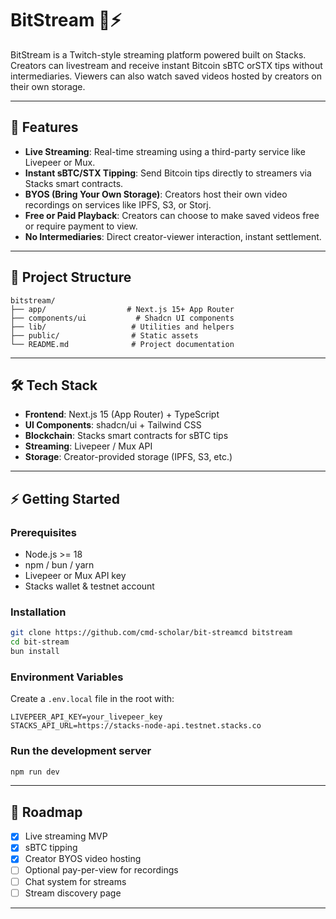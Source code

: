 # BitStream 🎥⚡

BitStream is a Twitch-style streaming platform powered built on Stacks.
Creators can livestream and receive instant Bitcoin sBTC orSTX tips without intermediaries.
Viewers can also watch saved videos hosted by creators on their own storage.

---

## 🚀 Features

- **Live Streaming**: Real-time streaming using a third-party service like Livepeer or Mux.
- **Instant sBTC/STX Tipping**: Send Bitcoin tips directly to streamers via Stacks smart contracts.
- **BYOS (Bring Your Own Storage)**: Creators host their own video recordings on services like IPFS, S3, or Storj.
- **Free or Paid Playback**: Creators can choose to make saved videos free or require payment to view.
- **No Intermediaries**: Direct creator-viewer interaction, instant settlement.

---

## 📂 Project Structure

```
bitstream/
├── app/                  # Next.js 15+ App Router
├── components/ui           # Shadcn UI components
├── lib/                   # Utilities and helpers
├── public/                # Static assets
└── README.md              # Project documentation
```

---

## 🛠️ Tech Stack

- **Frontend**: Next.js 15 (App Router) + TypeScript
- **UI Components**: shadcn/ui + Tailwind CSS
- **Blockchain**: Stacks smart contracts for sBTC tips
- **Streaming**: Livepeer / Mux API
- **Storage**: Creator-provided storage (IPFS, S3, etc.)

---

## ⚡ Getting Started

### Prerequisites

- Node.js >= 18
- npm / bun / yarn
- Livepeer or Mux API key
- Stacks wallet & testnet account

### Installation

```bash
git clone https://github.com/cmd-scholar/bit-streamcd bitstream
cd bit-stream
bun install
```

### Environment Variables

Create a `.env.local` file in the root with:

```
LIVEPEER_API_KEY=your_livepeer_key
STACKS_API_URL=https://stacks-node-api.testnet.stacks.co
```

### Run the development server

```bash
npm run dev
```

---

## 🎯 Roadmap

- [x] Live streaming MVP
- [x] sBTC tipping
- [x] Creator BYOS video hosting
- [ ] Optional pay-per-view for recordings
- [ ] Chat system for streams
- [ ] Stream discovery page

---
